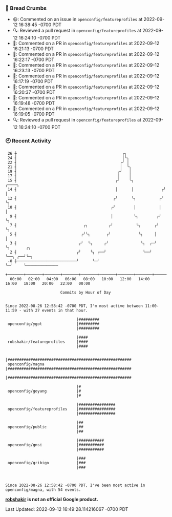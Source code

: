 ### 🍞 Bread Crumbs

 * 😃: Commented on an issue in `openconfig/featureprofiles` at 2022-09-12 16:38:45 -0700 PDT
 * 🔍: Reviewed a pull request in  `openconfig/featureprofiles` at 2022-09-12 16:24:10 -0700 PDT
 * 💬: Commented on a PR in  `openconfig/featureprofiles` at 2022-09-12 16:21:13 -0700 PDT
 * 💬: Commented on a PR in  `openconfig/featureprofiles` at 2022-09-12 16:22:17 -0700 PDT
 * 💬: Commented on a PR in  `openconfig/featureprofiles` at 2022-09-12 16:23:13 -0700 PDT
 * 💬: Commented on a PR in  `openconfig/featureprofiles` at 2022-09-12 16:17:19 -0700 PDT
 * 💬: Commented on a PR in  `openconfig/featureprofiles` at 2022-09-12 16:20:37 -0700 PDT
 * 💬: Commented on a PR in  `openconfig/featureprofiles` at 2022-09-12 16:19:48 -0700 PDT
 * 💬: Commented on a PR in  `openconfig/featureprofiles` at 2022-09-12 16:19:05 -0700 PDT
 * 🔍: Reviewed a pull request in  `openconfig/featureprofiles` at 2022-09-12 16:24:10 -0700 PDT

### 🕘 Recent Activity
```
 26 ┼                                              ╭╮
 24 ┤                                              │╰╮
 22 ┤                                             ╭╯ │
 21 ┤                                             │  ╰╮
 19 ┤                                            ╭╯   │
 17 ┤                                            │    │
 15 ┤                                           ╭╯    ╰╮             ╭────╮
 14 ┤                                           │      │            ╭╯    │
 12 ┤                                          ╭╯      ╰╮          ╭╯     ╰╮
 10 ┤                                         ╭╯        │          │       │
  9 ┤                                         │         ╰╮        ╭╯       ╰╮
  7 ┤                             ╭╮         ╭╯          ╰╮      ╭╯         ╰╮
  5 ┤                            ╭╯╰╮       ╭╯            ╰╮     │           │
  3 ┤                           ╭╯  ╰╮     ╭╯              ╰╮  ╭─╯           ╰╮       ╭╮
  2 ┤                          ╭╯    ╰╮ ╭──╯                ╰──╯              ╰──╮ ╭──╯╰─╮
 -0 ┼──────────────────────────╯      ╰─╯                                        ╰─╯     ╰──────────────
    +───────+───────+───────+───────+───────+───────+───────+───────+───────+───────+───────+───────+────
  00:00   02:00   04:00   06:00   08:00   10:00   12:00   14:00   16:00   18:00   20:00   22:00   00:00   

						Commits by Hour of Day


Since 2022-08-26 12:58:42 -0700 PDT, I'm most active between 11:00-11:59 - with 27 events in that hour.

```



```
                               |#########
 openconfig/ygot               |#########
                               |#########

                               |####
 robshakir/featureprofiles     |####
                               |####

                               |######################################################
 openconfig/magna              |######################################################
                               |######################################################

                               |#
 openconfig/goyang             |#
                               |#

                               |################
 openconfig/featureprofiles    |################
                               |################

                               |##
 openconfig/public             |##
                               |##

                               |###########
 openconfig/gnsi               |###########
                               |###########

                               |###
 openconfig/gribigo            |###
                               |###



Since 2022-08-26 12:58:42 -0700 PDT, I've been most active in openconfig/magna, with 54 events.

```
**[robshakir](mailto:robjs@google.com) is not an official Google product.**  


Last Updated: 2022-09-12 16:49:28.114216067 -0700 PDT
